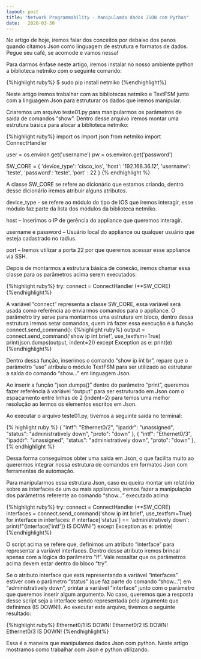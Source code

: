 ```yaml
---
layout: post 
title: "Network Programmability - Manipulamdo dados JSON com Python"
date:   2020-03-30
---
```


<p class="intro"><span class="dropcap">N</span>o artigo de hoje, iremos falar  dos conceitos por debaixo dos panos quando citamos Json como linguagem de estrutura e formatos de dados. Pegue seu café, se acomode e vamos nessa!</p>

<p>Para darmos ênfase neste artigo, iremos instalar no nosso ambiente python a biblioteca netmiko com o seguinte comando:</p>
{%highlight ruby%}
   $ sudo pip install netmiko
{%endhighlight%}
<p>Neste artigo iremos trabalhar com as bibliotecas netmiko e TextFSM junto com a linguagem Json para estruturar os dados que iremos manipular.</p>

<p>Criaremos um arquivo teste01.py para manipularmos os parâmetros de saída de comandos “show”. Dentro desse arquivo iremos montar uma estrutura básica para alocar a biblioteca netmiko:</p>
{%highlight ruby%}
 import os
 import json
 from netmiko import ConnectHandler

user = os.environ.get('username')
pw = os.environ.get('password')

SW_CORE = {
    'device_type': 'cisco_ios', 
    'host':   '192.168.36.12',
    'username': 'teste',
    'password': 'teste',
    'port' : 22
}
{% endhighlight %}
<p>A classe SW_CORE se refere ao dicionário que estamos criando, dentro desse dicionário iremos atribuir alguns atributos.</p>

<p>device_type - se refere ao módulo do tipo de IOS que iremos interagir, esse módulo faz parte da lista dos módulos da biblioteca netmiko.</p>

<p>host – Inserimos o IP de gerência do appliance que queremos interagir.</p>

<p>username e password – Usuário local do appliance ou qualquer usuário que esteja cadastrado no radius.</p>

<p>port – Iremos utilizar a porta 22 por que queremos acessar esse appliance via SSH.</p>

<p>Depois de montarmos a estrutura básica de conexão, iremos chamar essa classe para os parâmetros acima serem executados:   </p>
{%highlight ruby%}
 try:
	connect = ConnectHandler (**SW_CORE)
{%endhighlight%}

A variável “connect” representa a classe SW_CORE, essa variável será usada como referência ao enviarmos comandos para o appliance. O parâmetro try serve para montarmos uma estrutura em bloco, dentro dessa estrutura iremos setar comandos, quem irá fazer essa execução é a função connect.send_command():
{%highlight ruby%}
output = connect.send_command('show ip int brief', use_textfsm=True)
    print(json.dumps(output, indent=2))
except Exception as e:
    print(e)
{%endhighlight%}
<p>Dentro dessa função, inserimos o comando “show ip int br”, repare que o parâmetro ”use” atribuiu o módulo TextFSM para ser utilizado ao estruturar a saída do comando “show...” em linguagem Json.</p>

<p>Ao inserir a função “json.dumps()” dentro do parâmetro “print”, queremos fazer referência à variável “output” para ser estruturado em Json com o espaçamento entre linhas de 2 (indent=2) para temos uma melhor resolução ao lermos os elementos escritos em Json.</p>

<p>Ao executar o arquivo teste01.py, tivemos a seguinte saída no terminal:</p>
{% highlight ruby %} 
 {
    "intf": "Ethernet0/2",
    "ipaddr": "unassigned",
    "status": "administratively down",
    "proto": "down"
  },
  {
    "intf": "Ethernet0/3",
    "ipaddr": "unassigned",
    "status": "administratively down",
    "proto": "down"
  },
{% endhighlight %}
<p>Dessa forma conseguimos obter uma saída em Json, o que facilita muito ao querermos integrar nossa estrutura de comandos em formatos Json com ferramentas de automação.</p>

<p>Para manipularmos essa estrutura Json, caso eu queira montar um relatório sobre as interfaces de um ou mais appliances, iremos fazer a manipulação dos parâmetros referente ao comando “show...” executado acima:</p>
{%highlight ruby%}
 try:
	connect = ConnectHandler (**SW_CORE)
	interfaces = connect.send_command('show ip int brief', use_textfsm=True)
	for interface in interfaces:
        		if interface['status'] == 'administratively down':             
             		print(f"{interface['intf']} IS DOWN!")
except Exception as e:
   print(e) 
{%endhighlight%}
<p>O script acima se refere que, definimos um atributo “interface” para representar a variável interfaces. Dentro desse atributo iremos brincar apenas com a lógica do parâmetro “if”.  Vale ressaltar que os parâmetros acima devem estar dentro do bloco “try”.</p>

<p>Se o atributo interface que está representando a variável “interfaces” estiver com o parâmetro “status” (que faz parte do comando “show...”) em “administratively down”, printar a variável ”interface” junto com o parâmetro que queremos inserir algum argumento. No caso, queremos que a resposta desse script seja a interface sendo representada pelo argumento que definimos (IS DOWN!). Ao executar este arquivo, tivemos o seguinte resultado:</p>
{%highlight ruby%}
  Ethernet0/1 IS DOWN!
  Ethernet0/2 IS DOWN!
  Ethernet0/3 IS DOWN!
{%endhighlight%}
<p>Essa é a maneira que manipulamos dados Json com python. Neste artigo mostramos como trabalhar com Json e python utilizando.</p>

